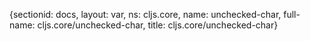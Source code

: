 {sectionid: docs, layout: var, ns: cljs.core, name: unchecked-char, full-name: cljs.core/unchecked-char,
  title: cljs.core/unchecked-char}

